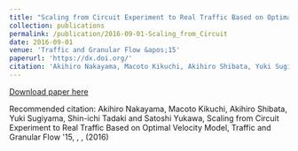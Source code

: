 ```yaml
---
title: "Scaling from Circuit Experiment to Real Traffic Based on Optimal Velocity Model"
collection: publications
permalink: /publication/2016-09-01-Scaling_from_Circuit
date: 2016-09-01
venue: 'Traffic and Granular Flow &apos;15'
paperurl: 'https://dx.doi.org/'
citation: 'Akihiro Nakayama, Macoto Kikuchi, Akihiro Shibata, Yuki Sugiyama, Shin-ichi Tadaki and Satoshi Yukawa, Scaling from Circuit Experiment to Real Traffic Based on Optimal Velocity Model, Traffic and Granular Flow &apos;15, <b></b>, , (2016)'
---
```


<a href='https://dx.doi.org/'>Download paper here</a>

Recommended citation: Akihiro Nakayama, Macoto Kikuchi, Akihiro Shibata, Yuki Sugiyama, Shin-ichi Tadaki and Satoshi Yukawa, Scaling from Circuit Experiment to Real Traffic Based on Optimal Velocity Model, Traffic and Granular Flow '15, <b></b>, , (2016)